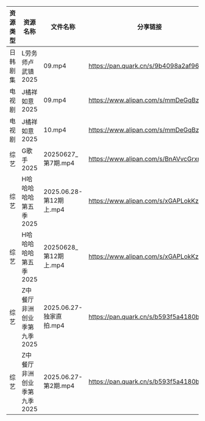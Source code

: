 | 资源类型 | 资源名称             | 文件名称                 | 分享链接                                 | 更新时间                |
| ---- | ---------------- | -------------------- | ------------------------------------ | ------------------- |
| 日韩剧集 | L劳务师卢武镇2025      | 09.mp4               | https://pan.quark.cn/s/9b4098a2af96  | 2025-06-28 01:26:59 |
| 电视剧  | J橘祥如意2025        | 09.mp4               | https://www.alipan.com/s/mmDeGqBz5YJ | 2025-06-28 14:03:45 |
| 电视剧  | J橘祥如意2025        | 10.mp4               | https://www.alipan.com/s/mmDeGqBz5YJ | 2025-06-28 14:03:44 |
| 综艺   | G歌手2025          | 20250627_第7期.mp4     | https://www.alipan.com/s/BnAVvcGrxme | 2025-06-28 10:04:08 |
| 综艺   | H哈哈哈哈哈第五季2025    | 2025.06.28-第12期上.mp4 | https://www.alipan.com/s/xGAPLokKzoj | 2025-06-28 13:04:12 |
| 综艺   | H哈哈哈哈哈第五季2025    | 20250628_第12期上.mp4   | https://www.alipan.com/s/xGAPLokKzoj | 2025-06-28 14:04:11 |
| 综艺   | Z中餐厅非洲创业季第九季2025 | 2025.06.27-独家直拍.mp4  | https://pan.quark.cn/s/b593f5a4180b  | 2025-06-28 10:40:59 |
| 综艺   | Z中餐厅非洲创业季第九季2025 | 2025.06.27-第2期.mp4   | https://pan.quark.cn/s/b593f5a4180b  | 2025-06-28 10:41:05 |
